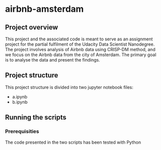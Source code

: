# airbnb-amsterdam

## Project overview
This project and the associated code is meant to serve as an assignment project for the partial fulfilment of the Udacity Data Scientist Nanodegree. The project involves analysis of Airbnb data using CRISP-DM method, and we focus on the Airbnb data from the city of Amsterdam. The primary goal is to analyse the data and present the findings.

## Project structure
This project structure is divided into two jupyter notebook files:
- a.ipynb
- b.ipynb

## Running the scripts
### Prerequisities
The code presented in the two scripts has been tested with Python 
